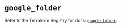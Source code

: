# `google_folder`

Refer to the Terraform Registry for docs: [`google_folder`](https://registry.terraform.io/providers/hashicorp/google/6.20.0/docs/resources/folder).
